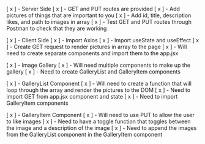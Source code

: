 [ x ] - Server Side
    [ x ] - GET and PUT routes are provided
    [ x ] - Add pictures of things that are important to you
        [ x ] - Add id, title, description likes, and path to images in array
    [ x ] - Test GET and PUT routes through Postman to check that they are working

[ x ] - Client Side
    [ x ] - Import Axios
    [ x ] - Import useState and useEffect
    [ x ] - Create GET request to render pictures in array to the page
        [ x ] - Will need to create separate components and import them to the app.jsx

[ x ] - Image Gallery
    [ x ] - Will need multiple components to make up the gallery
    [ x ] - Need to create GalleryList and GalleryItem components

[ x ] - GalleryList Component
    [ x ] - Will need to create a function that will loop through the array and render the pictures to the DOM
    [ x ] - Need to import GET from app.jsx component and state
    [ x ] - Need to import GalleryItem components

[ x ] - GalleryItem Component
    [ x ] - Will need to use PUT to allow the user to like images 
    [ x ] - Need to have a toggle function that toggles between the image and a description of the image
    [ x ] - Need to append the images from the GalleryList component in the GalleryItem component
    